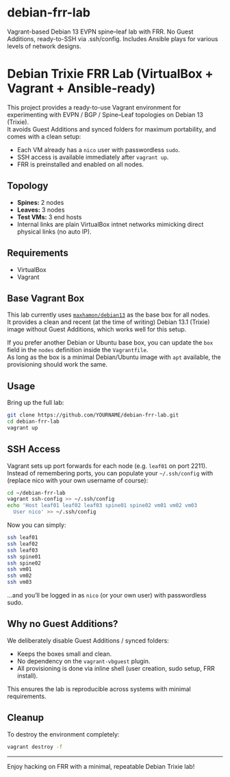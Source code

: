 # debian-frr-lab
Vagrant-based Debian 13 EVPN spine–leaf lab with FRR. No Guest Additions, ready-to-SSH via .ssh/config. Includes Ansible plays for various levels of network designs.


# Debian Trixie FRR Lab (VirtualBox + Vagrant + Ansible-ready)

This project provides a ready-to-use Vagrant environment for experimenting with EVPN / BGP / Spine–Leaf topologies on Debian 13 (Trixie).  
It avoids Guest Additions and synced folders for maximum portability, and comes with a clean setup:

- Each VM already has a `nico` user with passwordless `sudo`.
- SSH access is available immediately after `vagrant up`.
- FRR is preinstalled and enabled on all nodes.

## Topology

- **Spines:** 2 nodes  
- **Leaves:** 3 nodes  
- **Test VMs:** 3 end hosts  
- Internal links are plain VirtualBox intnet networks mimicking direct physical links (no auto IP).

## Requirements

- VirtualBox
- Vagrant

## Base Vagrant Box

This lab currently uses [`maxhamon/debian13`](https://app.vagrantup.com/maxhamon/boxes/debian13) as the base box for all nodes.  
It provides a clean and recent (at the time of writing) Debian 13.1 (Trixie) image without Guest Additions, which works well for this setup.

If you prefer another Debian or Ubuntu base box, you can update the `box` field in the `nodes` definition inside the `Vagrantfile`.  
As long as the box is a minimal Debian/Ubuntu image with `apt` available, the provisioning should work the same.

## Usage

Bring up the full lab:

```bash
git clone https://github.com/YOURNAME/debian-frr-lab.git
cd debian-frr-lab
vagrant up
````

## SSH Access

Vagrant sets up port forwards for each node (e.g. `leaf01` on port 2211).
Instead of remembering ports, you can populate your `~/.ssh/config` with (replace nico with your own username of course):

```bash
cd ~/debian-frr-lab
vagrant ssh-config >> ~/.ssh/config
echo 'Host leaf01 leaf02 leaf03 spine01 spine02 vm01 vm02 vm03
  User nico' >> ~/.ssh/config
```

Now you can simply:

```bash
ssh leaf01
ssh leaf02
ssh leaf03
ssh spine01
ssh spine02
ssh vm01
ssh vm02
ssh vm03
```

…and you’ll be logged in as `nico` (or your own user) with passwordless sudo.

## Why no Guest Additions?

We deliberately disable Guest Additions / synced folders:

* Keeps the boxes small and clean.
* No dependency on the `vagrant-vbguest` plugin.
* All provisioning is done via inline shell (user creation, sudo setup, FRR install).

This ensures the lab is reproducible across systems with minimal requirements.

## Cleanup

To destroy the environment completely:

```bash
vagrant destroy -f
```

---

Enjoy hacking on FRR with a minimal, repeatable Debian Trixie lab!

```
